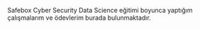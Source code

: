 Safebox Cyber Security Data Science eğitimi boyunca yaptığım çalışmalarım ve ödevlerim burada bulunmaktadır.
